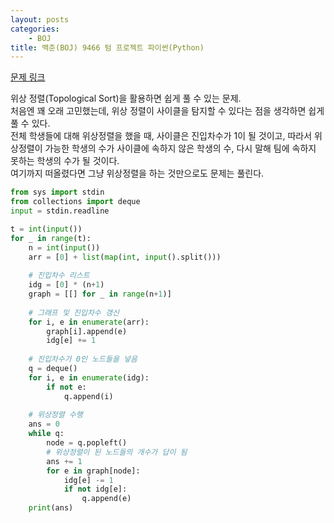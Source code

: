 ```yaml
---
layout: posts
categories:
    - BOJ
title: 백준(BOJ) 9466 텀 프로젝트 파이썬(Python)
---
```


[문제 링크](https://www.acmicpc.net/problem/9466)

위상 정렬(Topological Sort)을 활용하면 쉽게 풀 수 있는 문제.  
처음엔 꽤 오래 고민했는데, 위상 정렬이 사이클을 탐지할 수 있다는 점을 생각하면 쉽게 풀 수 있다.  
전체 학생들에 대해 위상정렬을 했을 때, 사이클은 진입차수가 1이 될 것이고, 
따라서 위상정렬이 가능한 학생의 수가 사이클에 속하지 않은 학생의 수, 다시 말해 팀에 속하지 못하는 학생의 수가 될 것이다.  
여기까지 떠올렸다면 그냥 위상정렬을 하는 것만으로도 문제는 풀린다.

```python
from sys import stdin
from collections import deque
input = stdin.readline

t = int(input())
for _ in range(t):
    n = int(input())
    arr = [0] + list(map(int, input().split()))
    
    # 진입차수 리스트
    idg = [0] * (n+1)
    graph = [[] for _ in range(n+1)]
    
    # 그래프 및 진입차수 갱신
    for i, e in enumerate(arr):
        graph[i].append(e)
        idg[e] += 1
        
    # 진입차수가 0인 노드들을 넣음
    q = deque()
    for i, e in enumerate(idg):
        if not e:
            q.append(i)
    
    # 위상정렬 수행
    ans = 0
    while q:
        node = q.popleft()
        # 위상정렬이 된 노드들의 개수가 답이 됨
        ans += 1
        for e in graph[node]:
            idg[e] -= 1
            if not idg[e]:
                q.append(e)
    print(ans)
```
